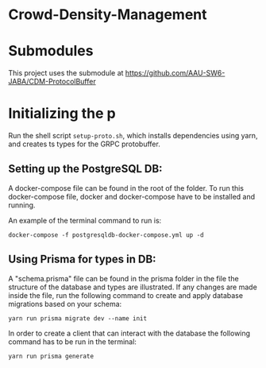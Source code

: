 # Crowd-Density-Management

# Submodules
This project uses the submodule at https://github.com/AAU-SW6-JABA/CDM-ProtocolBuffer

# Initializing the p
Run the shell script `setup-proto.sh`, which installs dependencies using yarn, and creates ts types for the GRPC protobuffer.

## Setting up the PostgreSQL DB:

A docker-compose file can be found in the root of the folder. To run this docker-compose file, docker and docker-compose have to be installed and running.

An example of the terminal command to run is:

```
docker-compose -f postgresqldb-docker-compose.yml up -d
```

## Using Prisma for types in DB:
A "schema.prisma" file can be found in the prisma folder in the file the structure of the database and types are illustrated. If any changes are made inside the file, run the following command to create and apply database migrations based on your schema:
```
yarn run prisma migrate dev --name init
```

In order to create a client that can interact with the database the following command has to be run in the terminal:

```
yarn run prisma generate
````
